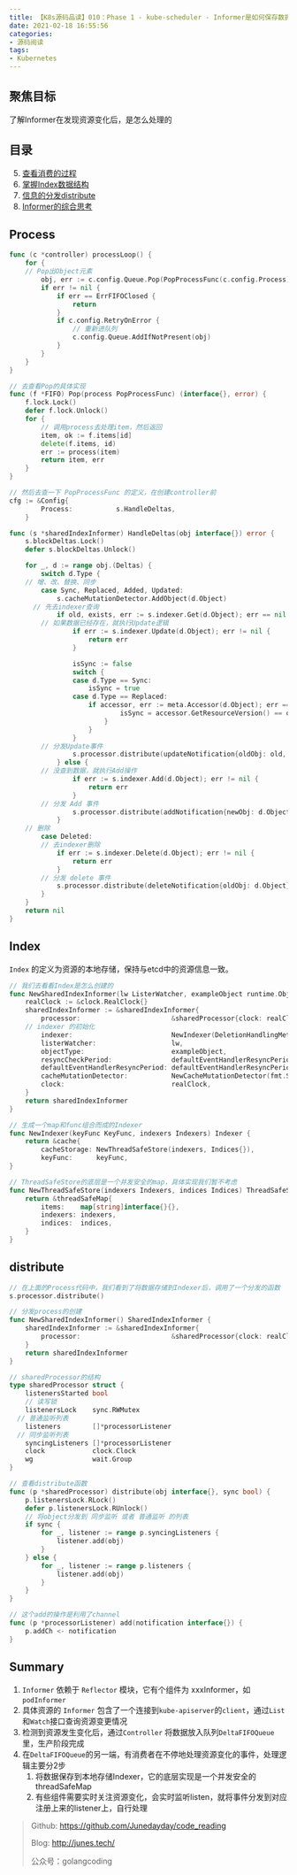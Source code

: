 ```yaml
---
title: 【K8s源码品读】010：Phase 1 - kube-scheduler - Informer是如何保存数据的
date: 2021-02-18 16:55:56
categories: 
- 源码阅读
tags:
- Kubernetes
---
```


## 聚焦目标

了解Informer在发现资源变化后，是怎么处理的



## 目录

5. [查看消费的过程](#Process)
6. [掌握Index数据结构](#Index)
7. [信息的分发distribute](#distribute)
8. [Informer的综合思考](#Summary)



## Process

```go
func (c *controller) processLoop() {
	for {
    // Pop出Object元素
		obj, err := c.config.Queue.Pop(PopProcessFunc(c.config.Process))
		if err != nil {
			if err == ErrFIFOClosed {
				return
			}
			if c.config.RetryOnError {
				// 重新进队列
				c.config.Queue.AddIfNotPresent(obj)
			}
		}
	}
}

// 去查看Pop的具体实现
func (f *FIFO) Pop(process PopProcessFunc) (interface{}, error) {
	f.lock.Lock()
	defer f.lock.Unlock()
	for {
		// 调用process去处理item，然后返回
		item, ok := f.items[id]
		delete(f.items, id)
		err := process(item)
		return item, err
	}
}

// 然后去查一下 PopProcessFunc 的定义，在创建controller前
cfg := &Config{
		Process:           s.HandleDeltas,
	}

func (s *sharedIndexInformer) HandleDeltas(obj interface{}) error {
	s.blockDeltas.Lock()
	defer s.blockDeltas.Unlock()

	for _, d := range obj.(Deltas) {
		switch d.Type {
    // 增、改、替换、同步
		case Sync, Replaced, Added, Updated:
			s.cacheMutationDetector.AddObject(d.Object)
      // 先去indexer查询
			if old, exists, err := s.indexer.Get(d.Object); err == nil && exists {
        // 如果数据已经存在，就执行Update逻辑
				if err := s.indexer.Update(d.Object); err != nil {
					return err
				}

				isSync := false
				switch {
				case d.Type == Sync:
					isSync = true
				case d.Type == Replaced:
					if accessor, err := meta.Accessor(d.Object); err == nil {
							isSync = accessor.GetResourceVersion() == oldAccessor.GetResourceVersion()
						}
					}
				}
      	// 分发Update事件
				s.processor.distribute(updateNotification{oldObj: old, newObj: d.Object}, isSync)
			} else {
      	// 没查到数据，就执行Add操作
				if err := s.indexer.Add(d.Object); err != nil {
					return err
				}
      	// 分发 Add 事件
				s.processor.distribute(addNotification{newObj: d.Object}, false)
			}
   	// 删除
		case Deleted:
    	// 去indexer删除
			if err := s.indexer.Delete(d.Object); err != nil {
				return err
			}
    	// 分发 delete 事件
			s.processor.distribute(deleteNotification{oldObj: d.Object}, false)
		}
	}
	return nil
}
```



## Index

`Index` 的定义为资源的本地存储，保持与etcd中的资源信息一致。

```go
// 我们去看看Index是怎么创建的
func NewSharedIndexInformer(lw ListerWatcher, exampleObject runtime.Object, defaultEventHandlerResyncPeriod time.Duration, indexers Indexers) SharedIndexInformer {
	realClock := &clock.RealClock{}
	sharedIndexInformer := &sharedIndexInformer{
		processor:                       &sharedProcessor{clock: realClock},
    // indexer 的初始化
		indexer:                         NewIndexer(DeletionHandlingMetaNamespaceKeyFunc, indexers),
		listerWatcher:                   lw,
		objectType:                      exampleObject,
		resyncCheckPeriod:               defaultEventHandlerResyncPeriod,
		defaultEventHandlerResyncPeriod: defaultEventHandlerResyncPeriod,
		cacheMutationDetector:           NewCacheMutationDetector(fmt.Sprintf("%T", exampleObject)),
		clock:                           realClock,
	}
	return sharedIndexInformer
}

// 生成一个map和func组合而成的Indexer
func NewIndexer(keyFunc KeyFunc, indexers Indexers) Indexer {
	return &cache{
		cacheStorage: NewThreadSafeStore(indexers, Indices{}),
		keyFunc:      keyFunc,
}

// ThreadSafeStore的底层是一个并发安全的map，具体实现我们暂不考虑
func NewThreadSafeStore(indexers Indexers, indices Indices) ThreadSafeStore {
	return &threadSafeMap{
		items:    map[string]interface{}{},
		indexers: indexers,
		indices:  indices,
	}
}
```



## distribute

```go
// 在上面的Process代码中，我们看到了将数据存储到Indexer后，调用了一个分发的函数
s.processor.distribute()

// 分发process的创建
func NewSharedIndexInformer() SharedIndexInformer {
	sharedIndexInformer := &sharedIndexInformer{
		processor:                       &sharedProcessor{clock: realClock},
	}
	return sharedIndexInformer
}

// sharedProcessor的结构
type sharedProcessor struct {
	listenersStarted bool
 	// 读写锁
	listenersLock    sync.RWMutex
  // 普通监听列表
	listeners        []*processorListener
  // 同步监听列表
	syncingListeners []*processorListener
	clock            clock.Clock
	wg               wait.Group
}

// 查看distribute函数
func (p *sharedProcessor) distribute(obj interface{}, sync bool) {
	p.listenersLock.RLock()
	defer p.listenersLock.RUnlock()
	// 将object分发到 同步监听 或者 普通监听 的列表
	if sync {
		for _, listener := range p.syncingListeners {
			listener.add(obj)
		}
	} else {
		for _, listener := range p.listeners {
			listener.add(obj)
		}
	}
}

// 这个add的操作是利用了channel
func (p *processorListener) add(notification interface{}) {
	p.addCh <- notification
}
```



## Summary

1. `Informer` 依赖于 `Reflector` 模块，它有个组件为 xxxInformer，如 `podInformer` 
2. 具体资源的 `Informer` 包含了一个连接到`kube-apiserver`的`client`，通过`List`和`Watch`接口查询资源变更情况
3. 检测到资源发生变化后，通过`Controller` 将数据放入队列`DeltaFIFOQueue`里，生产阶段完成
4. 在`DeltaFIFOQueue`的另一端，有消费者在不停地处理资源变化的事件，处理逻辑主要分2步
   1. 将数据保存到本地存储Indexer，它的底层实现是一个并发安全的threadSafeMap
   2. 有些组件需要实时关注资源变化，会实时监听listen，就将事件分发到对应注册上来的listener上，自行处理



> Github: https://github.com/Junedayday/code_reading
>
> Blog: http://junes.tech/
>
> 公众号：golangcoding

